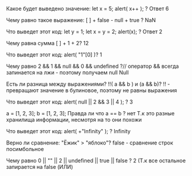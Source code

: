Какое будет выведено значение: let x = 5; alert( x++ ); ?
Ответ 6 


Чему равно такое выражение: [ ] + false - null + true ?
NaN 

Что выведет этот код: let y = 1; let x = y = 2; alert(x); ?
Ответ 2 


Чему равна сумма [ ] + 1 + 2?
12

Что выведет этот код: alert( "1"[0] )?
1

Чему равно 2 && 1 && null && 0 && undefined ?// оператор && всегда запинается на лжи - поэтому получаем null 
Null 

Есть ли разница между выражениями? !!( a && b ) и (a && b)?
!! - превращают значение в булиновое, поэтому не равны выражения 


Что выведет этот код: alert( null || 2 && 3 || 4 ); ?
3

a = [1, 2, 3]; b = [1, 2, 3]; Правда ли что a == b ?
нет 
Т.к это разные хранилища информации, несмотря на то они похожи 


Что выведет этот код: alert( +"Infinity" ); ?
Infinity

Верно ли сравнение: "Ёжик" > "яблоко"?
false - сравнение строк посимбольное 


Чему равно 0 || "" || 2 || undefined || true || falsе ?
2 (Т.к все остальное запирается на false (ИЛИ)